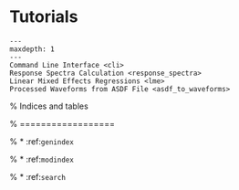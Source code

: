 # Tutorials

```{toctree}
---
maxdepth: 1
---
Command Line Interface <cli>
Response Spectra Calculation <response_spectra>
Linear Mixed Effects Regressions <lme>
Processed Waveforms from ASDF File <asdf_to_waveforms>
```

% Indices and tables

% ==================

% * :ref:`genindex`

% * :ref:`modindex`

% * :ref:`search`
